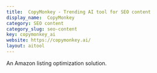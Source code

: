 ```yaml
---
title:  CopyMonkey - Trending AI tool for SEO content
display_name:  CopyMonkey
category: SEO content
category_slug: seo-content
key: copymonkey_ai
website: https://copymonkey.ai/
layout: aitool
---
```


An Amazon listing optimization solution.
